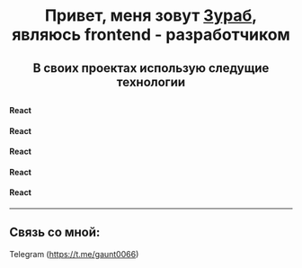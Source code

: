 
<h1 align="center">Привет, меня зовут <a href="https://github.com/Zurab06" target="_blank">Зураб</a>,  являюсь frontend - разработчиком
 </h1>
 <h2  align="center">В своих проектах использую следущие технологии<h2/>

<p>
  <h4>React<h4/>
<h4>React<h4/>
 <h4>React<h4/>
  <h4>React<h4/>
  <h4>React<h4/>

</p>

____


## Связь со мной: 
Telegram (https://t.me/gaunt0066)
